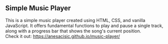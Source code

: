 ## Simple Music Player  
This is a simple music player created using HTML, CSS, and vanilla JavaScript. It offers fundamental functions to play and pause a single track, along with a progress bar that shows the song's current position.   
Check it out: https://anesacisic.github.io/music-player/
